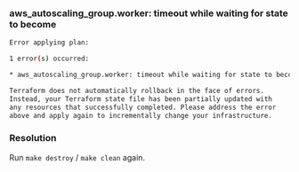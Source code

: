### aws_autoscaling_group.worker: timeout while waiting for state to become
```bash
Error applying plan:

1 error(s) occurred:

* aws_autoscaling_group.worker: timeout while waiting for state to become '[success]'

Terraform does not automatically rollback in the face of errors.
Instead, your Terraform state file has been partially updated with
any resources that successfully completed. Please address the error
above and apply again to incrementally change your infrastructure.
```

### Resolution
Run `make destroy` / `make clean` again.
